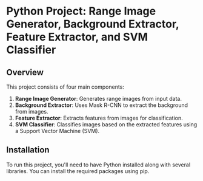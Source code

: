 # Python Project: Range Image Generator, Background Extractor, Feature Extractor, and SVM Classifier

## Overview

This project consists of four main components:
1. **Range Image Generator**: Generates range images from input data.
2. **Background Extractor**: Uses Mask R-CNN to extract the background from images.
3. **Feature Extractor**: Extracts features from images for classification.
4. **SVM Classifier**: Classifies images based on the extracted features using a Support Vector Machine (SVM).

## Installation

To run this project, you'll need to have Python installed along with several libraries. You can install the required packages using pip.

